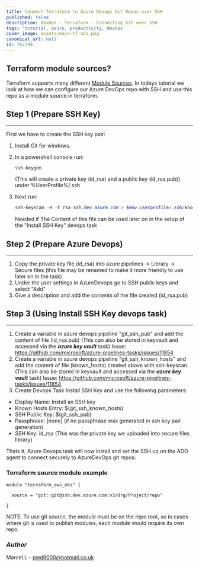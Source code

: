 ```yaml
---
title: Connect Terraform to Azure Devops Git Repos over SSH
published: false
description: DevOps - Terraform - Connecting Git over SSH
tags: 'tutorial, azure, productivity, devops'
cover_image: assets/main-tf-ado.png
canonical_url: null
id: 767794
---
```


## Terraform module sources?

Terraform supports many different [Module Sources](https://www.terraform.io/docs/language/modules/sources.html). In todays tutorial we look at how we can configure our Azure DevOps repo with SSH and use this repo as a module source in terraform.

## Step 1 (Prepare SSH Key)

------

First we have to create the SSH key pair:  

1. Install Git for windows.
2. In a powershell console run:

    ```powershell
    ssh-keygen
    ```

    (This will create a private key (id_rsa) and a public key (id_rsa.pub)) under %UserProfile%/.ssh
3. Next run:

    ```powershell
    ssh-keyscan -H -t rsa ssh.dev.azure.com > $env:userprofile/.ssh/known_hosts
    ```

    Needed if The Content of this file can be used later on in the setup of the "Install SSH Key" devops task

## Step 2 (Prepare Azure Devops)

------

1. Copy the private key file (id_rsa) into azure pipelines -> Library -> Secure files 
(this file may be renamed to make it more friendly to use later on in the task)
2. Under the user settings in AzureDevops go to SSH public keys and select "Add"
3. Give a description and add the contents of the file created (id_rsa.pub)

## Step 3 (Using Install SSH Key devops task)

------

1. Create a variable in azure devops pipeline "git_ssh_pub" and add the content of file (id_rsa.pub)
(This can also be stored in keyvault and accessed via the **_azure key vault_** task)
Issue: https://github.com/microsoft/azure-pipelines-tasks/issues/11854
2. Create a variable in azure devops pipeline "git_ssh_known_hosts" and add the content of file (known_hosts) created above with ssh-keyscan.
(This can also be stored in keyvault and accessed via the **_azure key vault_** task)
Issue: https://github.com/microsoft/azure-pipelines-tasks/issues/11854
3. Create Devops Task Install SSH Key and use the following parameters:

- Display Name: Install an SSH key
- Known Hosts Entry: $(git_ssh_known_hosts)
- SSH Public Key: $(git_ssh_pub)
- Passphrase: [none] (if no passphrase was generated in ssh key pair generation)
- SSH Key: id_rsa (This was the private key we uploaded into secure files library)

Thats it, Azure Devops task will now install and set the SSH up on the ADO agent to connect securely to AzureDevOps git repos:

### Terraform source module example

```hcl
module "terraform_aws_eks" {

  source = "git::git@ssh.dev.azure.com:v3/Org/Project/repo"

}
```

NOTE: To use git source, the module must be on the repo root, so in cases where git is used to publish modules, each module would require its own repo.

### _Author_

Marcel.L - pwd9000@hotmail.co.uk

